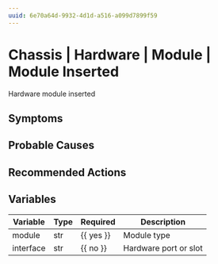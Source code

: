 ```yaml
---
uuid: 6e70a64d-9932-4d1d-a516-a099d7899f59
---
```

# Chassis | Hardware | Module | Module Inserted

Hardware module inserted

## Symptoms

## Probable Causes

## Recommended Actions

## Variables

Variable | Type | Required | Description
--- | --- | --- | ---
module | str | {{ yes }} | Module type
interface | str | {{ no }} | Hardware port or slot
